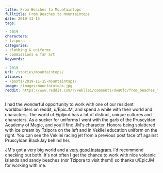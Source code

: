 ```yaml
---
title: From Beaches to Mountaintops
fulltitle: From Beaches to Mountaintops
date: 2019-11-15
tags:

- 2019
characters:
- tzipora
categories:
- clothing & uniforms
- commissions & fan art
keywords:

- 2019
url: /stories/mountaintops/
aliases:
- /posts/2019-11-15-mountaintops/
image: /images/mountaintops.jpg
reddit: https://www.reddit.com/r/vekllei/comments/dwa0fc/from_beaches_to_mountaintops/
---
```

I had the wonderful opportunity to work with one of our resident worldbuilders on reddit, u/EpicJM, and spend a while with their world and characters. The world of Eipljord has a lot of distinct, unique cultures and characters. As a sucker for uniforms I went with the garb of the Pruscyldan Academy of Magic, and you'll find JM's character, Honora being splattered with ice cream by Tzipora on the left and in Vekllei education uniform on the right. You can see the Vekllei racing jet from a previous post face off against Pruscyldan BlackJay behind her.

JM's got a very big world and a [very good instagram](https://www.instagram.com/jm_draws_stuff/). I'd recommend checking out both. It's not often I get the chance to work with nice volcanic islands and sandy beaches (nor Tzipora to visit them!) so thanks u/EpicJM for working with me.
